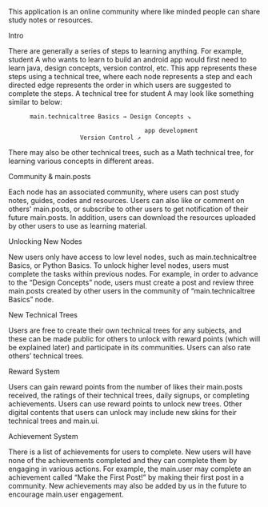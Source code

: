 This application is an online community where like minded people can share study notes or resources.


Intro

There are generally a series of steps to learning anything. For example, student A who wants to learn to build an android app would first need to learn java, design concepts, version control, etc. This app represents these steps using a technical tree, where each node represents a step and each directed edge represents the order in which users are suggested to complete the steps. A technical tree for student A may look like something similar to below:

          main.technicaltree Basics → Design Concepts ↘ 

                                          app development
                        Version Control ↗

There may also be other technical trees, such as a Math technical tree, for learning various concepts in different areas.


Community & main.posts

Each node has an associated community, where users can post study notes, guides, codes and resources. Users can also like or comment on others' main.posts, or subscribe to other users to get notification of their future main.posts. In addition, users can download the resources uploaded by other users to use as learning material.

Unlocking New Nodes

New users only have access to low level nodes, such as main.technicaltree Basics, or Python Basics. To unlock higher level nodes, users must complete the tasks within previous nodes. For example, in order to advance to the “Design Concepts” node, users must create a post and review three main.posts created by other users in the community of “main.technicaltree Basics” node.

New Technical Trees

Users are free to create their own technical trees for any subjects, and these can be made public for others to unlock with reward points (which will be explained later) and participate in its communities. Users can also rate others’ technical trees.

Reward System

Users can gain reward points from the number of likes their main.posts received, the ratings of their technical trees, daily signups, or completing achievements. Users can use reward points to unlock new trees. Other digital contents that users can unlock may include new skins for their technical trees and main.ui.


Achievement System

There is a list of achievements for users to complete. New users will have none of the achievements completed and they can complete them by engaging in various actions. For example, the main.user may complete an achievement called “Make the First Post!” by making their first post in a community. New achievements may also be added by us in the future to encourage main.user engagement. 
